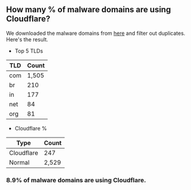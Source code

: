 ## How many % of malware domains are using Cloudflare?


We downloaded the malware domains from [here](https://urlhaus.abuse.ch) and filter out duplicates.
Here's the result.


[//]: # (start replacement)


- Top 5 TLDs

| TLD | Count |
| --- | --- |
| com | 1,505 |
| br | 210 |
| in | 177 |
| net | 84 |
| org | 81 |


- Cloudflare %

| Type | Count |
| --- | --- |
| Cloudflare | 247 |
| Normal | 2,529 |


### 8.9% of malware domains are using Cloudflare.